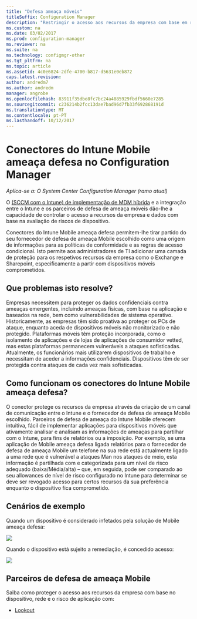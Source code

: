 ```yaml
---
title: "Defesa ameaça móveis"
titleSuffix: Configuration Manager
description: "Restringir o acesso aos recursos da empresa com base em risco de dispositivo, rede e de aplicação utilizando o Configuration Manager e o Intune Mobile ameaça defesa parceiros"
ms.custom: na
ms.date: 03/02/2017
ms.prod: configuration-manager
ms.reviewer: na
ms.suite: na
ms.technology: configmgr-other
ms.tgt_pltfrm: na
ms.topic: article
ms.assetid: 4c0e6824-2dfe-4700-b817-d5631e0eb872
caps.latest.revision: 
author: andredm7
ms.author: andredm
manager: angrobe
ms.openlocfilehash: 83911f35dbe8fc7bc24a4885929fbdf5660e7285
ms.sourcegitcommit: c236214b2fcc13dae7bad96d7fb33f692868191d
ms.translationtype: MT
ms.contentlocale: pt-PT
ms.lasthandoff: 10/12/2017
---
```

# <a name="intune-mobile-threat-defense-connectors-in-configuration-manager"></a>Conectores do Intune Mobile ameaça defesa no Configuration Manager

*Aplica-se a: O System Center Configuration Manager (ramo atual)*

O [(SCCM com o Intune) de implementação de MDM híbrida](https://docs.microsoft.com/sccm/mdm/understand/choose-between-standalone-intune-and-hybrid-mobile-device-management) e a integração entre o Intune e os parceiros de defesa de ameaça móveis dão-lhe a capacidade de controlar o acesso a recursos da empresa e dados com base na avaliação de riscos de dispositivo.

Conectores do Intune Mobile ameaça defesa permitem-lhe tirar partido do seu fornecedor de defesa de ameaça Mobile escolhido como uma origem de informações para as políticas de conformidade e as regras de acesso condicional. Isto permite aos administradores de TI adicionar uma camada de proteção para os respetivos recursos da empresa como o Exchange e Sharepoint, especificamente a partir com dispositivos móveis comprometidos.

## <a name="what-problem-does-this-solve"></a>Que problemas isto resolve?

Empresas necessitem para proteger os dados confidenciais contra ameaças emergentes, incluindo ameaças físicas, com base na aplicação e baseados na rede, bem como vulnerabilidades de sistema operativo.
Historicamente, as empresas têm sido proativa ao proteger os PCs de ataque, enquanto aceda de dispositivos móveis não monitorizado e não protegido. Plataformas móveis têm proteção incorporada, como o isolamento de aplicações e de lojas de aplicações de consumidor vetted, mas estas plataformas permanecem vulneráveis a ataques sofisticadas. Atualmente, os funcionários mais utilizarem dispositivos de trabalho e necessitam de aceder a informações confidenciais. Dispositivos têm de ser protegida contra ataques de cada vez mais sofisticadas.

## <a name="how-the-intune-mobile-threat-defense-connectors-work"></a>Como funcionam os conectores do Intune Mobile ameaça defesa?

O conector protege os recursos da empresa através da criação de um canal de comunicação entre o Intune e o fornecedor de defesa de ameaça Mobile escolhido. Parceiros de defesa de ameaça do Intune Mobile oferecem intuitiva, fácil de implementar aplicações para dispositivos móveis que ativamente analisar e analisam as informações de ameaças para partilhar com o Intune, para fins de relatórios ou a imposição. Por exemplo, se uma aplicação de Mobile ameaça defesa ligada relatórios para o fornecedor de defesa de ameaça Mobile um telefone na sua rede está actualmente ligado a uma rede que é vulnerável a ataques Man nos ataques de meio, esta informação é partilhada com e categorizada para um nível de risco adequado (baixa/Média/alta) – que, em seguida, pode ser comparado ao seu allowances de nível de risco configurado no Intune para determinar se deve ser revogado acesso para certos recursos da sua preferência enquanto o dispositivo fica comprometido.

## <a name="sample-scenarios"></a>Cenários de exemplo

Quando um dispositivo é considerado infetados pela solução de Mobile ameaça defesa:

![](http://i.imgur.com/Li1WUOU.png)

Quando o dispositivo está sujeito a remediação, é concedido acesso:

![](http://i.imgur.com/VCIwpdz.png)

## <a name="mobile-threat-defense-partners"></a>Parceiros de defesa de ameaça Mobile

Saiba como proteger o acesso aos recursos da empresa com base no dispositivo, rede e o risco de aplicação com:

- [Lookout](https://docs.microsoft.com/sccm/protect/deploy-use/lookout-mobile-threat-defense-in-configuration-manager)
